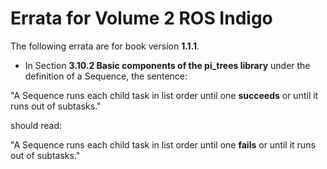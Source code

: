 # Errata for Volume 2 ROS Indigo #

The following errata are for book version **1.1.1**.

  * In Section **3.10.2 Basic components of the pi_trees library** under the definition of a Sequence, the sentence:

"A Sequence runs each child task in list order until one **succeeds** or until it runs out of
subtasks."

should read:

"A Sequence runs each child task in list order until one **fails** or until it runs out of
subtasks."
 
